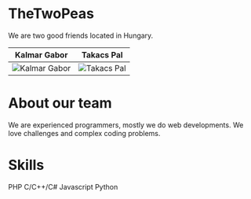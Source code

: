 TheTwoPeas
==========
We are two good friends located in Hungary.

| Kalmar Gabor | Takacs Pal 
|--- |---
| ![Kalmar Gabor](http://chino.hu/kalmi_small.png) | ![Takacs Pal](http://chino.hu/pali_small.png) | 

About our team
==============
We are experienced programmers, mostly we do web developments. We love challenges and complex coding problems.

Skills
======
PHP
C/C++/C#
Javascript
Python
